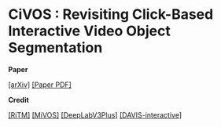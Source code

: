 # CiVOS : Revisiting Click-Based Interactive Video Object Segmentation

**Paper**

[[arXiv]](https://arxiv.org/abs/2203.01784) [[Paper PDF]](https://arxiv.org/pdf/2203.01784.pdf)

**Credit**

[[RiTM]](https://github.com/hkchengrex/MiVOS)
[[MiVOS]](https://github.com/saic-vul/ritm_interactive_segmentation)
[[DeepLabV3Plus]](https://github.com/VainF/DeepLabV3Plus-Pytorch)
[[DAVIS-interactive]](https://github.com/albertomontesg/davis-interactive)
